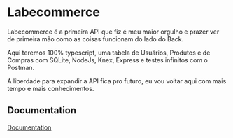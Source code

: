 
# Labecommerce

Labecommerce é a primeira API que fiz é meu maior orgulho e prazer ver de primeira mão como as coisas funcionam do lado do Back.

Aqui teremos 100% typescript, uma tabela de Usuários, Produtos e de Compras com SQLite, NodeJs, Knex, Express e testes infinitos com o Postman.

A liberdade para expandir a API fica pro futuro, eu vou voltar aqui com mais tempo e mais conhecimentos.


## Documentation

[Documentation](https://documenter.getpostman.com/view/24460705/2s93CRKBma)

